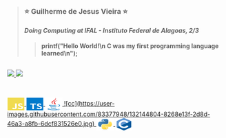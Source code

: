 >###  ⭐ Guilherme de Jesus Vieira ⭐ 
>
>       
>#### *Doing Computing at IFAL - Instituto Federal de Alagoas, 2/3*
>
>
>>#### printf("Hello World!\n C was my first programming language learned\n");

##

 <div>
  <a href="https://github.com/guilherme-gjv">
  <img height="180em" src="https://github-readme-stats.vercel.app/api?username=guilherme-gjv&show_icons=true&theme=highcontrast&include_all_commits=true&count_private=true"/>
  <img height="200em" src="https://github-readme-stats.vercel.app/api/top-langs/?username=guilherme-gjv&layout=compact&langs_count=7&theme=highcontrast"/>
<div/>
   
   ## 
   
   <div style="display: inline_block"><br>
  <img align="center" alt="Gui-Js" height="30" width="40" src="https://raw.githubusercontent.com/devicons/devicon/master/icons/javascript/javascript-plain.svg">
  <img align="center" alt="Gui-Ts" height="30" width="40" src="https://raw.githubusercontent.com/devicons/devicon/master/icons/typescript/typescript-plain.svg">
  <img align="center" alt="Gui-Java" height="30" width="40" src="https://raw.githubusercontent.com/devicons/devicon/master/icons/java/java-original.svg">
  ![cc](https://user-images.githubusercontent.com/83377948/132144804-8268e13f-2d8d-46a3-a8fb-6dcf831526e0.jpg)
  <img align="center" alt="Gui-Python" height="30" width="40" src="https://raw.githubusercontent.com/devicons/devicon/master/icons/python/python-original.svg">
  <img align="center" alt="Gui-C" height="30" width="40" src="https://raw.githubusercontent.com/devicons/devicon/master/icons/c/c-original.svg">
